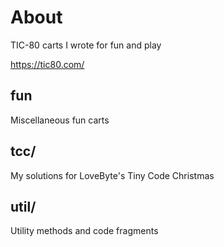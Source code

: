 # About

TIC-80 carts I wrote for fun and play

https://tic80.com/

## fun

Miscellaneous fun carts

## tcc/

My solutions for LoveByte's Tiny Code Christmas

## util/

Utility methods and code fragments
